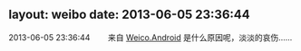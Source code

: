 layout: weibo
date: 2013-06-05 23:36:44
---
<meta name="referrer" content="no-referrer" />

2013-06-05 23:36:44  &nbsp;&nbsp;&nbsp;&nbsp;&nbsp;&nbsp; 来自 <a href="http://app.weibo.com/t/feed/l4RWD" rel="nofollow">Weico.Android</a>
是什么原因呢，淡淡的哀伤…… ​​​
